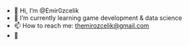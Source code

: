 - 👋 Hi, I’m @Emir0zcelik
- 🌱 I’m currently learning game development & data science
- 📫 How to reach me: themirozcelik@gmail.com
- 🥔
